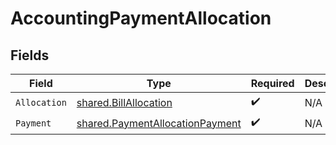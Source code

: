 # AccountingPaymentAllocation


## Fields

| Field                                                                                     | Type                                                                                      | Required                                                                                  | Description                                                                               |
| ----------------------------------------------------------------------------------------- | ----------------------------------------------------------------------------------------- | ----------------------------------------------------------------------------------------- | ----------------------------------------------------------------------------------------- |
| `Allocation`                                                                              | [shared.BillAllocation](../../../pkg/models/shared/billallocation.md)                     | :heavy_check_mark:                                                                        | N/A                                                                                       |
| `Payment`                                                                                 | [shared.PaymentAllocationPayment](../../../pkg/models/shared/paymentallocationpayment.md) | :heavy_check_mark:                                                                        | N/A                                                                                       |